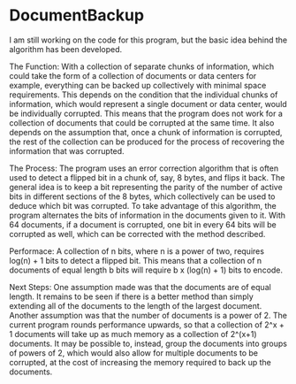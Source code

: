 # DocumentBackup
I am still working on the code for this program, but the basic idea behind the algorithm has been developed.

The Function:
With a collection of separate chunks of information, which could take the form of a collection of documents or data centers for example, everything can be backed up collectively with minimal space requirements. 
This depends on the condition that the individual chunks of information, which would represent a single document or data center, would be individually corrupted. This means that the program does not work for a collection of documents that could be corrupted at the same time. 
It also depends on the assumption that, once a chunk of information is corrupted, the rest of the collection can be produced for the process of recovering the information that was corrupted.

The Process:
The program uses an error correction algorithm that is often used to detect a flipped bit in a chunk of, say, 8 bytes, and flips it back. The general idea is to keep a bit representing the parity of the number of active bits in different sections of the 8 bytes, which collectively can be used to deduce which bit was corrupted. To take advantage of this algorithm, the program alternates the bits of information in the documents given to it. With 64 documents, if a document is corrupted, one bit in every 64 bits will be corrupted as well, which can be corrected with the method described.

Performace:
A collection of n bits, where n is a power of two, requires log(n) + 1 bits to detect a flipped bit. This means that a collection of n documents of equal length b bits will require b x (log(n) + 1) bits to encode. 

Next Steps:
One assumption made was that the documents are of equal length. It remains to be seen if there is a better method than simply extending all of the documents to the length of the largest document.
Another assumption was that the number of documents is a power of 2. The current program rounds performance upwards, so that a collection of 2^x + 1 documents will take up as much memory as a collection of 2^(x+1) documents. It may be possible to, instead, group the documents into groups of powers of 2, which would also allow for multiple documents to be corrupted, at the cost of increasing the memory required to back up the documents.
